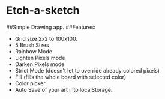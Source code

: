 # Etch-a-sketch

##Simple Drawing app.
##Features:
- Grid size 2x2 to 100x100.
- 5 Brush Sizes
- Rainbow Mode
- Lighten Pixels mode
- Darken Pixels mode
- Strict Mode (doesn't let to override already colored pixels)
- Fill (fills the whole board with selected color)
- Color picker
- Auto Save of your art into localStorage.
